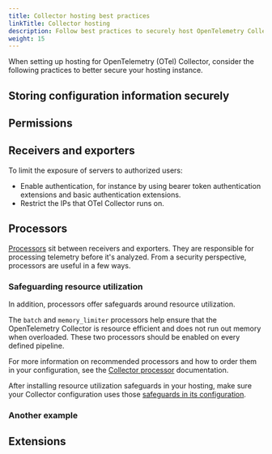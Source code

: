 ```yaml
---
title: Collector hosting best practices
linkTitle: Collector hosting
description: Follow best practices to securely host OpenTelemetry Collector.
weight: 15
---
```


When setting up hosting for OpenTelemetry (OTel) Collector, consider the
following practices to better secure your hosting instance.

## Storing configuration information securely

<!--- TODO: SHOULD ensure sensitive configuration information is stored securely. How? -->

## Permissions

<!--- TODO: SHOULD not run the OpenTelemetry Collector as root/admin user. Why? (Give the reader motivation.) How do you do that?
- NOTE: MAY require privileged access for some components

The Collector SHOULD NOT require privileged access, except where the data it's obtaining is in a privileged location. For instance, in order to get pod logs by mounting a node volume, the Collector daemonset needs enough privileges to get that data.

The rule of least privilege applies here. --->

## Receivers and exporters

To limit the exposure of servers to authorized users:

- Enable authentication, for instance by using bearer token authentication extensions and basic
  authentication extensions.
- Restrict the IPs that OTel Collector runs on.

## Processors

[Processors](/collector/configuration/#processors) sit between receivers and
exporters. They are responsible for processing telemetry before it's analyzed.
From a security perspective, processors are useful in a few ways.

### Safeguarding resource utilization

In addition, processors offer safeguards around resource utilization.

The `batch` and `memory_limiter` processors help ensure that the OpenTelemetry
Collector is resource efficient and does not run out memory when overloaded.
These two processors should be enabled on every defined pipeline.

For more information on recommended processors and how to order them in your
configuration, see the
[Collector processor](https://github.com/open-telemetry/opentelemetry-collector/tree/main/processor)
documentation.

After installing resource utilization safeguards in your hosting, make sure your
Collector configuration uses those
[safeguards in its configuration](/security/config-best-practices/).

### Another example

<!--- TODO: INSERT ADDITIONAL EXAMPLES HERE. -->

## Extensions

<!--- TODO: Extensions SHOULD NOT expose sensitive health or telemetry data. How? What can you do? -->
